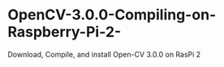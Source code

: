 # OpenCV-3.0.0-Compiling-on-Raspberry-Pi-2-
Download, Compile, and install Open-CV 3.0.0 on RasPi 2
